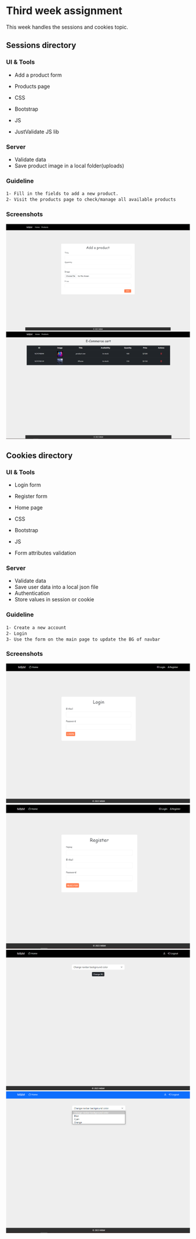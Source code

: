 # Third week assignment

This week handles the sessions and cookies topic.

## Sessions directory

### UI & Tools

- Add a product form
- Products page

- CSS
- Bootstrap
- JS
- JustValidate JS lib

### Server

- Validate data
- Save product image in a local folder(uploads)

### Guideline

    1- Fill in the fields to add a new product.
    2- Visit the products page to check/manage all available products

### Screenshots

![Add_Product](./assets/images/session_screenshots/add_product.png)
![products](./assets/images/session_screenshots/products.png)

## Cookies directory

### UI & Tools

- Login form
- Register form
- Home page

- CSS
- Bootstrap
- JS
- Form attributes validation

### Server

- Validate data
- Save user data into a local json file
- Authentication
- Store values in session or cookie

### Guideline

    1- Create a new account
    2- Login
    3- Use the form on the main page to update the BG of navbar

### Screenshots

![Login](./assets/images/cookies_screenshots/login.png)
![Register](./assets/images/cookies_screenshots/register.png)
![Home](./assets/images/cookies_screenshots/home.png)
![Change BG](./assets/images/cookies_screenshots/change_bg.png)
